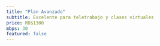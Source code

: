 ```yaml
---
title: "Plan Avanzado"
subtitle: Excelente para teletrabajo y clases virtuales
price: RD$1300
mbps: 30
featured: false
---
```

